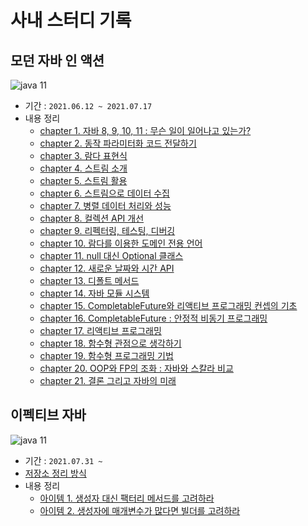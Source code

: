 # 사내 스터디 기록

## 모던 자바 인 액션
![java 11](https://img.shields.io/badge/language-java%2011-brightgreen)

- 기간 : `2021.06.12 ~ 2021.07.17`
- 내용 정리
    - [chapter 1. 자바 8, 9, 10, 11 : 무슨 일이 일어나고 있는가?](./modern-java-in-action/modern-java-in-action-source/src/main/java/me/gaegul/ch01/README.md)
    - [chapter 2. 동작 파라미터화 코드 전달하기](./modern-java-in-action/modern-java-in-action-source/src/main/java/me/gaegul/ch02/README.md)
    - [chapter 3. 람다 표현식](./modern-java-in-action/modern-java-in-action-source/src/main/java/me/gaegul/ch03/README.md)
    - [chapter 4. 스트림 소개](./modern-java-in-action/modern-java-in-action-source/src/main/java/me/gaegul/ch04/README.md)
    - [chapter 5. 스트림 활용](./modern-java-in-action/modern-java-in-action-source/src/main/java/me/gaegul/ch05/README.md)
    - [chapter 6. 스트림으로 데이터 수집](./modern-java-in-action/modern-java-in-action-source/src/main/java/me/gaegul/ch06/README.md)
    - [chapter 7. 병렬 데이터 처리와 성능](./modern-java-in-action/modern-java-in-action-source/src/main/java/me/gaegul/ch07/README.md)
    - [chapter 8. 컬렉션 API 개선](./modern-java-in-action/modern-java-in-action-source/src/main/java/me/gaegul/ch08/README.md)
    - [chapter 9. 리펙터링, 테스팅, 디버깅](./modern-java-in-action/modern-java-in-action-source/src/main/java/me/gaegul/ch09/README.md)
    - [chapter 10. 람다를 이용한 도메인 전용 언어](./modern-java-in-action/modern-java-in-action-source/src/main/java/me/gaegul/ch10/README.md)
    - [chapter 11. null 대신 Optional 클래스](./modern-java-in-action/modern-java-in-action-source/src/main/java/me/gaegul/ch11/README.md)
    - [chapter 12. 새로운 날짜와 시간 API](./modern-java-in-action/modern-java-in-action-source/src/main/java/me/gaegul/ch12/README.md)
    - [chapter 13. 디폴트 메서드](./modern-java-in-action/modern-java-in-action-source/src/main/java/me/gaegul/ch13/README.md)
    - [chapter 14. 자바 모듈 시스템](./modern-java-in-action/modern-java-in-action-source/src/main/java/me/gaegul/ch14/README.md)
    - [chapter 15. CompletableFuture와 리액티브 프로그래밍 컨셉의 기초](./modern-java-in-action/modern-java-in-action-source/src/main/java/me/gaegul/ch15/README.md)
    - [chapter 16. CompletableFuture : 안정적 비동기 프로그래밍](./modern-java-in-action/modern-java-in-action-source/src/main/java/me/gaegul/ch16/README.md)
    - [chapter 17. 리액티브 프로그래밍](./modern-java-in-action/modern-java-in-action-source/src/main/java/me/gaegul/ch17/README.md)
    - [chapter 18. 함수형 관점으로 생각하기](./modern-java-in-action/modern-java-in-action-source/src/main/java/me/gaegul/ch18/README.md)
    - [chapter 19. 함수형 프로그래밍 기법](./modern-java-in-action/modern-java-in-action-source/src/main/java/me/gaegul/ch19/README.md)
    - [chapter 20. OOP와 FP의 조화 : 자바와 스칼라 비교](./modern-java-in-action/modern-java-in-action-scala/src/main/scala/me/gaegul/ch20/README.md)
    - [chapter 21. 결론 그리고 자바의 미래](./modern-java-in-action/modern-java-in-action-source/src/main/java/me/gaegul/ch21/README.md)


## 이펙티브 자바
![java 11](https://img.shields.io/badge/language-java%2011-brightgreen)

- 기간 : `2021.07.31 ~ `
- [저장소 정리 방식](https://github.com/gaegulgaegul/study-blog/issues/24)
- 내용 정리
    - [아이템 1. 생성자 대신 팩터리 메서드를 고려하라](./effective-java/src/main/java/me/gaegul/ch02/item01/README.md)
    - [아이템 2. 생성자에 매개변수가 많다면 빌더를 고려하라](./effective-java/src/main/java/me/gaegul/ch02/item02/README.md)